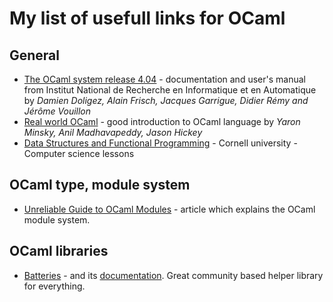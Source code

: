 # My list of usefull links for OCaml

## General

  - [The OCaml system release 4.04](https://caml.inria.fr/pub/docs/manual-ocaml/index.html) - documentation and user's manual from Institut National de Recherche en Informatique et en Automatique by *Damien Doligez, Alain Frisch, Jacques Garrigue, Didier Rémy and Jérôme Vouillon*
  - [Real world OCaml](https://realworldocaml.org/v1/en/html/prologue.html) - good introduction to OCaml language by *Yaron Minsky, Anil Madhavapeddy, Jason Hickey*
  - [Data Structures and Functional Programming](http://www.cs.cornell.edu/courses/cs3110/2016fa/) - Cornell university - Computer science lessons

## OCaml type, module system

  - [Unreliable Guide to OCaml Modules](http://lambdafoo.com/blog/2015/05/15/unreliable-guide-to-ocaml-modules/) - article which explains the OCaml module system.

## OCaml libraries

 - [Batteries](https://github.com/ocaml-batteries-team/batteries-included/wiki) - and its [documentation](http://ocaml-batteries-team.github.io/batteries-included/hdoc2/). Great community based helper library for everything.